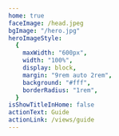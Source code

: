 ```yaml
---
home: true
faceImage: /head.jpeg
bgImage: "/hero.jpg"
heroImageStyle:
  {
    maxWidth: "600px",
    width: "100%",
    display: block,
    margin: "9rem auto 2rem",
    background: "#fff",
    borderRadius: "1rem",
  }
isShowTitleInHome: false
actionText: Guide
actionLink: /views/guide
---
```

